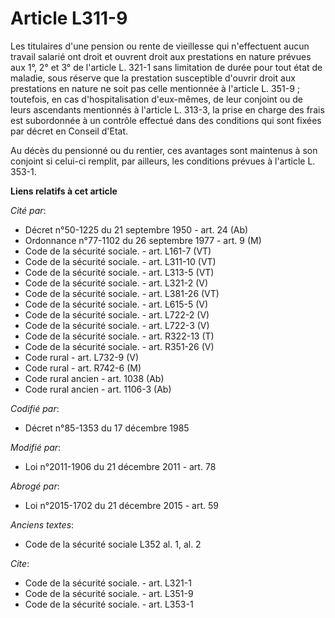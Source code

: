 # Article L311-9

Les titulaires d'une pension ou rente de vieillesse qui n'effectuent aucun travail salarié ont droit et ouvrent droit aux
prestations en nature prévues aux 1°, 2° et 3° de l'article L. 321-1 sans limitation de durée pour tout état de maladie, sous
réserve que la prestation susceptible d'ouvrir droit aux prestations en nature ne soit pas celle mentionnée à l'article L.
351-9 ; toutefois, en cas d'hospitalisation d'eux-mêmes, de leur conjoint ou de leurs ascendants mentionnés à l'article L.
313-3, la prise en charge des frais est subordonnée à un contrôle effectué dans des conditions qui sont fixées par décret en
Conseil d'Etat. 

Au décès du pensionné ou du rentier, ces avantages sont maintenus à son conjoint si celui-ci remplit, par ailleurs, les
conditions prévues à l'article L. 353-1.

**Liens relatifs à cet article**

_Cité par_:

  - Décret n°50-1225 du 21 septembre 1950 - art. 24 (Ab)
  - Ordonnance n°77-1102 du 26 septembre 1977 - art. 9 (M)
  - Code de la sécurité sociale. - art. L161-7 (VT)
  - Code de la sécurité sociale. - art. L311-10 (VT)
  - Code de la sécurité sociale. - art. L313-5 (VT)
  - Code de la sécurité sociale. - art. L321-2 (V)
  - Code de la sécurité sociale. - art. L381-26 (VT)
  - Code de la sécurité sociale. - art. L615-5 (V)
  - Code de la sécurité sociale. - art. L722-2 (V)
  - Code de la sécurité sociale. - art. L722-3 (V)
  - Code de la sécurité sociale. - art. R322-13 (T)
  - Code de la sécurité sociale. - art. R351-26 (V)
  - Code rural - art. L732-9 (V)
  - Code rural - art. R742-6 (M)
  - Code rural ancien - art. 1038 (Ab)
  - Code rural ancien - art. 1106-3 (Ab)

_Codifié par_:

  - Décret n°85-1353 du 17 décembre 1985

_Modifié par_:

  - Loi n°2011-1906 du 21 décembre 2011 - art. 78

_Abrogé par_:

  - Loi n°2015-1702 du 21 décembre 2015 - art. 59

_Anciens textes_:

  - Code de la sécurité sociale L352 al. 1, al. 2

_Cite_:

  - Code de la sécurité sociale. - art. L321-1
  - Code de la sécurité sociale. - art. L351-9
  - Code de la sécurité sociale. - art. L353-1
